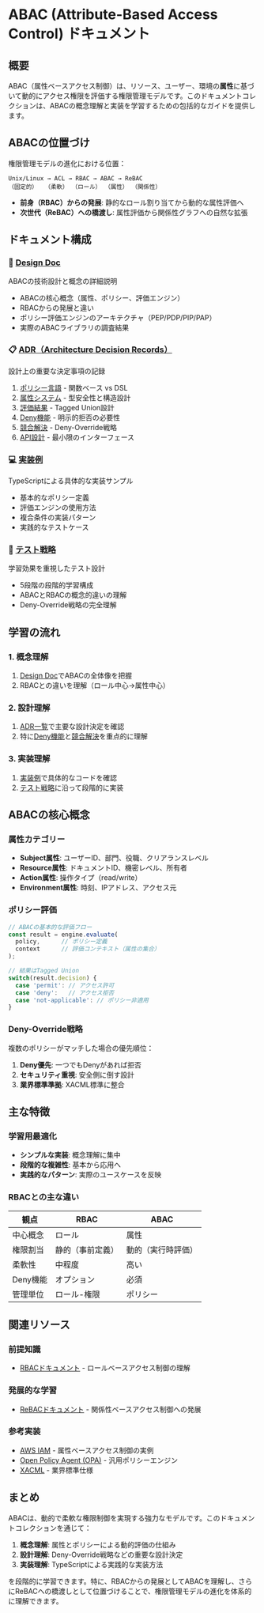 # ABAC (Attribute-Based Access Control) ドキュメント

## 概要

ABAC（属性ベースアクセス制御）は、リソース、ユーザー、環境の**属性**に基づいて動的にアクセス権限を評価する権限管理モデルです。このドキュメントコレクションは、ABACの概念理解と実装を学習するための包括的なガイドを提供します。

## ABACの位置づけ

権限管理モデルの進化における位置：

```
Unix/Linux → ACL → RBAC → ABAC → ReBAC
（固定的）  （柔軟） （ロール） （属性） （関係性）
```

- **前身（RBAC）からの発展**: 静的なロール割り当てから動的な属性評価へ
- **次世代（ReBAC）への橋渡し**: 属性評価から関係性グラフへの自然な拡張

## ドキュメント構成

### 📘 [Design Doc](./design-doc.md)
ABACの技術設計と概念の詳細説明
- ABACの核心概念（属性、ポリシー、評価エンジン）
- RBACからの発展と違い
- ポリシー評価エンジンのアーキテクチャ（PEP/PDP/PIP/PAP）
- 実際のABACライブラリの調査結果

### 📋 [ADR（Architecture Decision Records）](./adr/)
設計上の重要な決定事項の記録

1. [ポリシー言語](./adr/001-policy-language.md) - 関数ベース vs DSL
2. [属性システム](./adr/002-attribute-system.md) - 型安全性と構造設計
3. [評価結果](./adr/003-evaluation-result.md) - Tagged Union設計
4. [Deny機能](./adr/004-deny-support.md) - 明示的拒否の必要性
5. [競合解決](./adr/005-conflict-resolution.md) - Deny-Override戦略
6. [API設計](./adr/006-api-design.md) - 最小限のインターフェース

### 💻 [実装例](./examples.md)
TypeScriptによる具体的な実装サンプル
- 基本的なポリシー定義
- 評価エンジンの使用方法
- 複合条件の実装パターン
- 実践的なテストケース

### 🧪 [テスト戦略](./test-strategy.md)
学習効果を重視したテスト設計
- 5段階の段階的学習構成
- ABACとRBACの概念的違いの理解
- Deny-Override戦略の完全理解

## 学習の流れ

### 1. 概念理解
1. [Design Doc](./design-doc.md)でABACの全体像を把握
2. RBACとの違いを理解（ロール中心→属性中心）

### 2. 設計理解
1. [ADR一覧](./adr/README.md)で主要な設計決定を確認
2. 特に[Deny機能](./adr/004-deny-support.md)と[競合解決](./adr/005-conflict-resolution.md)を重点的に理解

### 3. 実装理解
1. [実装例](./examples.md)で具体的なコードを確認
2. [テスト戦略](./test-strategy.md)に沿って段階的に実装

## ABACの核心概念

### 属性カテゴリー
- **Subject属性**: ユーザーID、部門、役職、クリアランスレベル
- **Resource属性**: ドキュメントID、機密レベル、所有者
- **Action属性**: 操作タイプ（read/write）
- **Environment属性**: 時刻、IPアドレス、アクセス元

### ポリシー評価
```typescript
// ABACの基本的な評価フロー
const result = engine.evaluate(
  policy,      // ポリシー定義
  context      // 評価コンテキスト（属性の集合）
);

// 結果はTagged Union
switch(result.decision) {
  case 'permit': // アクセス許可
  case 'deny':   // アクセス拒否  
  case 'not-applicable': // ポリシー非適用
}
```

### Deny-Override戦略
複数のポリシーがマッチした場合の優先順位：
1. **Deny優先**: 一つでもDenyがあれば拒否
2. **セキュリティ重視**: 安全側に倒す設計
3. **業界標準準拠**: XACML標準に整合

## 主な特徴

### 学習用最適化
- **シンプルな実装**: 概念理解に集中
- **段階的な複雑性**: 基本から応用へ
- **実践的なパターン**: 実際のユースケースを反映

### RBACとの主な違い

| 観点 | RBAC | ABAC |
|-----|------|------|
| 中心概念 | ロール | 属性 |
| 権限割当 | 静的（事前定義） | 動的（実行時評価） |
| 柔軟性 | 中程度 | 高い |
| Deny機能 | オプション | 必須 |
| 管理単位 | ロール-権限 | ポリシー |

## 関連リソース

### 前提知識
- [RBACドキュメント](../rbac/) - ロールベースアクセス制御の理解

### 発展的な学習
- [ReBACドキュメント](../rebac/) - 関係性ベースアクセス制御への発展

### 参考実装
- [AWS IAM](https://aws.amazon.com/iam/) - 属性ベースアクセス制御の実例
- [Open Policy Agent (OPA)](https://www.openpolicyagent.org/) - 汎用ポリシーエンジン
- [XACML](http://docs.oasis-open.org/xacml/3.0/) - 業界標準仕様

## まとめ

ABACは、動的で柔軟な権限制御を実現する強力なモデルです。このドキュメントコレクションを通じて：

1. **概念理解**: 属性とポリシーによる動的評価の仕組み
2. **設計理解**: Deny-Override戦略などの重要な設計決定
3. **実装理解**: TypeScriptによる実践的な実装方法

を段階的に学習できます。特に、RBACからの発展としてABACを理解し、さらにReBACへの橋渡しとして位置づけることで、権限管理モデルの進化を体系的に理解できます。